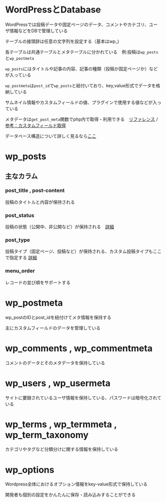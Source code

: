 # WordPressとDatabase

WordPressでは投稿データや固定ページのデータ、コメントやカテゴリ、ユーザ情報などをDBで管理している

テーブルの接頭辞は任意の文字列を設定する（基本はwp_)

各テーブルは共通テーブルとメタテーブルに分かれている　例:投稿は`wp_posts`と`wp_postmeta`

`wp_posts`にはタイトルや記事の内容、記事の種類（投稿か固定ページか）などが入っている

`wp_postmeta`は`post_id`で`wp_posts`と紐付いており、key,value形式でデータを格納している

サムネイル情報やカスタムフィールドの値、プラグインで使用する値などが入っている

メタデータは`get_post_meta`関数でphp内で取得・利用できる　[リファレンス](https://wpdocs.osdn.jp/%E9%96%A2%E6%95%B0%E3%83%AA%E3%83%95%E3%82%A1%E3%83%AC%E3%83%B3%E3%82%B9/get_post_meta) / 
[参考：カスタムフィールド取得](https://memocarilog.info/wordpress/theme-custom/3200)

データベース構造について詳しく見るなら[ここ](https://wpdocs.osdn.jp/%E3%83%87%E3%83%BC%E3%82%BF%E3%83%99%E3%83%BC%E3%82%B9%E6%A7%8B%E9%80%A0#.E3.83.86.E3.83.BC.E3.83.96.E3.83.AB:_wp_commentmeta)

# wp_posts

## 主なカラム

### post_title , post-content

投稿のタイトルと内容が保持される

### post_status

投稿の状態（公開中、非公開など）が保持される　[詳細](https://wpdocs.osdn.jp/%E6%8A%95%E7%A8%BF%E3%82%B9%E3%83%86%E3%83%BC%E3%82%BF%E3%82%B9)

### post_type

投稿タイプ（固定ページ、投稿など）が保持される、カスタム投稿タイプもここで指定する [詳細](https://wpdocs.osdn.jp/%E6%8A%95%E7%A8%BF%E3%82%BF%E3%82%A4%E3%83%97#.E3.83.AA.E3.83.93.E3.82.B8.E3.83.A7.E3.83.B3_.28revision.29)

### menu_order

レコードの並び順をサポートする

# wp_postmeta

wp_postのIDとpost_idを紐付けてメタ情報を保持する

主にカスタムフィールドのデータを管理している

# wp_comments , wp_commentmeta

コメントのデータとそのメタデータを保持している

# wp_users , wp_usermeta

サイトに要録されているユーザ情報を保持している、パスワードは暗号化されている

# wp_terms , wp_termmeta , wp_term_taxonomy

カテゴリやタグなど分類分けに関する情報を保持している

# wp_options

Wordpress全体におけるオプション情報をkey-value形式で保持している

開発者も個別の設定をかんたんに保存・読み込みすることができる


